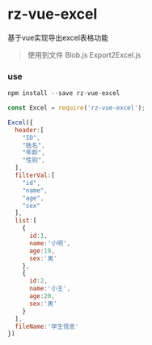 # rz-vue-excel
基于vue实现导出excel表格功能
> 使用到文件 Blob.js Export2Excel.js


### use
```js
npm install --save rz-vue-excel

const Excel = require('rz-vue-excel');

Excel({
  header:[
    "ID",
    "姓名",
    "年龄",
    "性别",
  ],
  filterVal:[
    "id",
    "name",
    "age",
    "sex"
  ],
  list:[
    {
      id:1,
      name:'小明',
      age:19,
      sex:'男'
    },
    {
      id:2,
      name:'小王',
      age:20,
      sex:'男'
    }
  ],
  fileName:'学生信息'
})
```